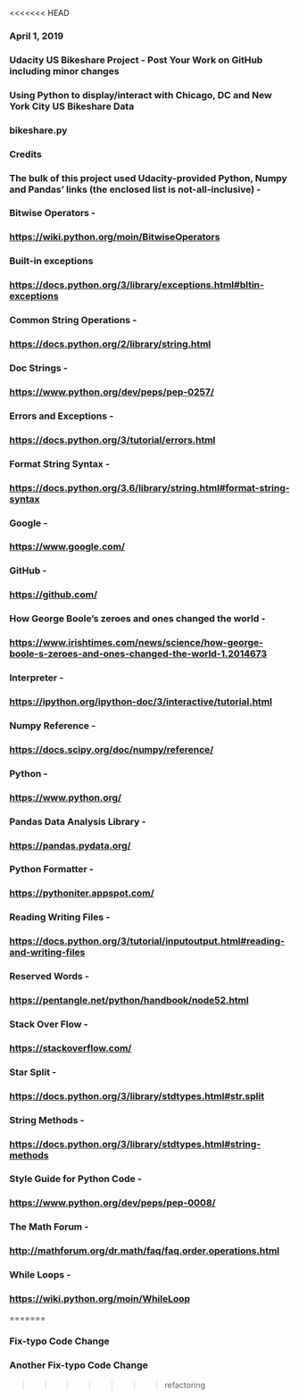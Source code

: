 <<<<<<< HEAD
### April 1, 2019

### Udacity US Bikeshare Project - Post Your Work on GitHub including minor changes

### Using Python to display/interact with Chicago, DC and New York City US Bikeshare Data

### bikeshare.py

### Credits

### The bulk of this project used Udacity-provided Python, Numpy and Pandas’ links (the enclosed list is not-all-inclusive) -

### Bitwise Operators -

### https://wiki.python.org/moin/BitwiseOperators

### Built-in exceptions

### https://docs.python.org/3/library/exceptions.html#bltin-exceptions

### Common String Operations -

### https://docs.python.org/2/library/string.html

### Doc Strings -

### https://www.python.org/dev/peps/pep-0257/

### Errors and Exceptions -

### https://docs.python.org/3/tutorial/errors.html

### Format String Syntax -

### https://docs.python.org/3.6/library/string.html#format-string-syntax

### Google -

### https://www.google.com/

### GitHub -

### https://github.com/

### How George Boole’s zeroes and ones changed the world -

### https://www.irishtimes.com/news/science/how-george-boole-s-zeroes-and-ones-changed-the-world-1.2014673

### Interpreter -

### https://ipython.org/ipython-doc/3/interactive/tutorial.html

### Numpy Reference -

### https://docs.scipy.org/doc/numpy/reference/

### Python -

### https://www.python.org/

### Pandas Data Analysis Library -

### https://pandas.pydata.org/

### Python Formatter -

### https://pythoniter.appspot.com/

### Reading Writing Files -

### https://docs.python.org/3/tutorial/inputoutput.html#reading-and-writing-files

### Reserved Words -

### https://pentangle.net/python/handbook/node52.html

### Stack Over Flow -

### https://stackoverflow.com/

### Star Split -

### https://docs.python.org/3/library/stdtypes.html#str.split

### String Methods -

### https://docs.python.org/3/library/stdtypes.html#string-methods

### Style Guide for Python Code -

### https://www.python.org/dev/peps/pep-0008/

### The Math Forum -

### http://mathforum.org/dr.math/faq/faq.order.operations.html

### While Loops -

### https://wiki.python.org/moin/WhileLoop
=======
### Fix-typo Code Change
### Another Fix-typo Code Change 
>>>>>>> refactoring
